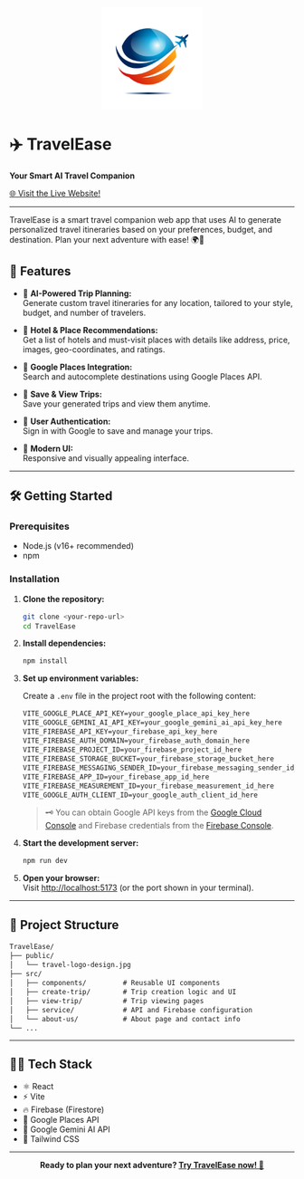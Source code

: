 <p align="center">
  <img src="public/travel-logo-design.jpg" alt="TravelEase Logo" width="180" />
</p>

# ✈️ TravelEase

**Your Smart AI Travel Companion**

[🌐 Visit the Live Website!](https://bit.ly/TravelEase)

---

TravelEase is a smart travel companion web app that uses AI to generate personalized travel itineraries based on your preferences, budget, and destination. Plan your next adventure with ease! 🌍🧳

## 🚀 Features

- 🤖 **AI-Powered Trip Planning:**  
  Generate custom travel itineraries for any location, tailored to your style, budget, and number of travelers.

- 🏨 **Hotel & Place Recommendations:**  
  Get a list of hotels and must-visit places with details like address, price, images, geo-coordinates, and ratings.

- 📍 **Google Places Integration:**  
  Search and autocomplete destinations using Google Places API.

- 💾 **Save & View Trips:**  
  Save your generated trips and view them anytime.

- 🔐 **User Authentication:**  
  Sign in with Google to save and manage your trips.

- 🎨 **Modern UI:**  
  Responsive and visually appealing interface.

---

## 🛠️ Getting Started

### Prerequisites

- Node.js (v16+ recommended)
- npm

### Installation

1. **Clone the repository:**
   ```bash
   git clone <your-repo-url>
   cd TravelEase
   ```

2. **Install dependencies:**
   ```bash
   npm install
   ```

3. **Set up environment variables:**

   Create a `.env` file in the project root with the following content:

   ```env
   VITE_GOOGLE_PLACE_API_KEY=your_google_place_api_key_here
   VITE_GOOGLE_GEMINI_AI_API_KEY=your_google_gemini_ai_api_key_here
   VITE_FIREBASE_API_KEY=your_firebase_api_key_here
   VITE_FIREBASE_AUTH_DOMAIN=your_firebase_auth_domain_here
   VITE_FIREBASE_PROJECT_ID=your_firebase_project_id_here
   VITE_FIREBASE_STORAGE_BUCKET=your_firebase_storage_bucket_here
   VITE_FIREBASE_MESSAGING_SENDER_ID=your_firebase_messaging_sender_id_here
   VITE_FIREBASE_APP_ID=your_firebase_app_id_here
   VITE_FIREBASE_MEASUREMENT_ID=your_firebase_measurement_id_here
   VITE_GOOGLE_AUTH_CLIENT_ID=your_google_auth_client_id_here
   ```

   > 🗝️ You can obtain Google API keys from the [Google Cloud Console](https://console.cloud.google.com/) and Firebase credentials from the [Firebase Console](https://console.firebase.google.com/).

4. **Start the development server:**
   ```bash
   npm run dev
   ```

5. **Open your browser:**  
   Visit [http://localhost:5173](http://localhost:5173) (or the port shown in your terminal).

---

## 📁 Project Structure

```
TravelEase/
├── public/
│   └── travel-logo-design.jpg
├── src/
│   ├── components/         # Reusable UI components
│   ├── create-trip/        # Trip creation logic and UI
│   ├── view-trip/          # Trip viewing pages
│   ├── service/            # API and Firebase configuration
│   └── about-us/           # About page and contact info
└── ...
```

---

## 🧑‍💻 Tech Stack

- ⚛️ React
- ⚡ Vite
- 🔥 Firebase (Firestore)
- 📍 Google Places API
- 🤖 Google Gemini AI API
- 💨 Tailwind CSS

---

<p align="center">
  <b>Ready to plan your next adventure? <a href="https://bit.ly/TravelEase">Try TravelEase now! 🚀</a></b>
</p>
